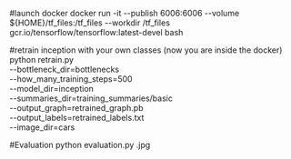 #launch docker
docker run -it   --publish 6006:6006   --volume ${HOME}/tf_files:/tf_files   --workdir /tf_files   gcr.io/tensorflow/tensorflow:latest-devel bash

#retrain inception with your own classes (now you are inside the docker)
python retrain.py \
  --bottleneck_dir=bottlenecks \
  --how_many_training_steps=500 \
  --model_dir=inception \
  --summaries_dir=training_summaries/basic \
  --output_graph=retrained_graph.pb \
  --output_labels=retrained_labels.txt \
  --image_dir=cars

#Evaluation
python evaluation.py <image-name>.jpg
